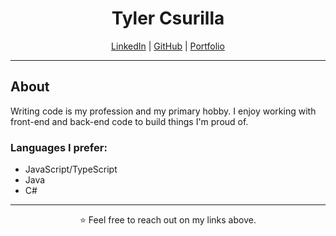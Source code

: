 <div align="center">

  # Tyler Csurilla
  
  [LinkedIn](https://www.linkedin.com/in/csurilla/) | [GitHub](https://github.com/Tyler-Csurilla) | [Portfolio](https://tyler-csurilla.github.io/)
</div>

---
##  About

Writing code is my profession and my primary hobby. I enjoy working with front-end and back-end code to build things I'm proud of.


### Languages I prefer:
- JavaScript/TypeScript
- Java
- C#
---

<div align="center">
⭐️ Feel free to reach out on my links above.
</div>

